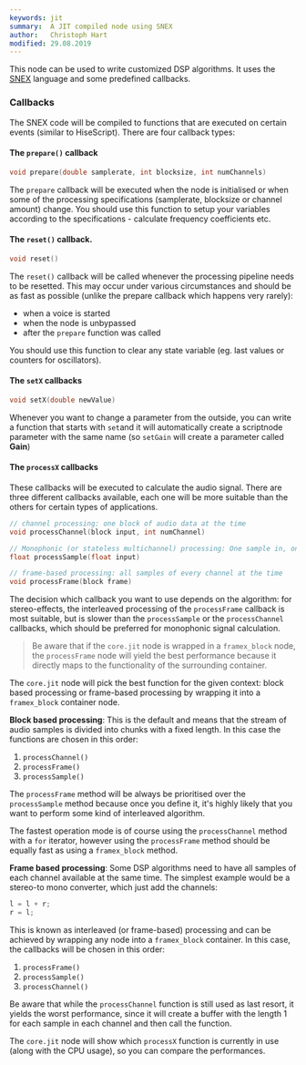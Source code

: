 ```yaml
---
keywords: jit
summary:  A JIT compiled node using SNEX
author:   Christoph Hart
modified: 29.08.2019
---
```

  
This node can be used to write customized DSP algorithms. It uses the [SNEX](/scriptnode/manual/snex) language and some predefined callbacks.

### Callbacks

The SNEX code will be compiled to functions that are executed on certain events (similar to HiseScript). There are four callback types:

#### The `prepare()` callback

```cpp
void prepare(double samplerate, int blocksize, int numChannels)
```

The `prepare` callback will be executed when the node is initialised or when some of the processing specifications (samplerate, blocksize or channel amount) change. You should use this function to setup your variables according to the specifications - calculate frequency coefficients etc.

#### The `reset()` callback.

```cpp
void reset()
```

The `reset()` callback will be called whenever the processing pipeline needs to be resetted. This may occur under various circumstances and should be as fast as possible (unlike the prepare callback which happens very rarely):

- when a voice is started
- when the node is unbypassed
- after the `prepare` function was called

You should use this function to clear any state variable (eg. last values or counters for oscillators).

#### The `setX` callbacks

```cpp
void setX(double newValue)
```

Whenever you want to change a parameter from the outside, you can write a function that starts with `set`and it will automatically create a scriptnode parameter with the same name (so `setGain` will create a parameter called **Gain**)

#### The `processX` callbacks

These callbacks will be executed to calculate the audio signal. There are three different callbacks available, each one will be more suitable than the others for certain types of applications.

```cpp
// channel processing: one block of audio data at the time
void processChannel(block input, int numChannel)

// Monophonic (or stateless multichannel) processing: One sample in, one sample out
float processSample(float input)

// frame-based processing: all samples of every channel at the time
void processFrame(block frame)
```

The decision which callback you want to use depends on the algorithm: for stereo-effects, the interleaved processing of the `processFrame` callback is most suitable, but is slower than the `processSample` or the `processChannel` callbacks, which should be preferred for monophonic signal calculation.

> Be aware that if the `core.jit` node is wrapped in a `framex_block` node, the `processFrame` node will yield the best performance because it directly maps to the functionality of the surrounding container.

The `core.jit` node will pick the best function for the given context: block based processing or frame-based processing by wrapping it into a `framex_block` container node.

**Block based processing**: This is the default and means that the stream of audio samples is divided into chunks with a fixed length. In this case the functions are chosen in this order:

1. `processChannel()`
2. `processFrame()`
3. `processSample()`

The `processFrame` method will be always be prioritised over the `processSample` method because once you define it, it's highly likely that you want to perform some kind of interleaved algorithm.

The fastest operation mode is of course using the `processChannel` method with a `for` iterator, however using the `processFrame` method should be equally fast as using a `framex_block` method.

**Frame based processing**: Some DSP algorithms need to have all samples of each channel available at the same time. The simplest example would be a stereo-to mono converter, which just add the channels:

```cpp
l = l + r;
r = l;
```

This is known as interleaved (or frame-based) processing and can be achieved by wrapping any node into a `framex_block` container. In this case, the callbacks will be chosen in this order:

1. `processFrame()`
2. `processSample()`
3. `processChannel()`

Be aware that while the `processChannel` function is still used as last resort, it yields the worst performance, since it will create a buffer with the length 1 for each sample in each channel and then call the function.

The `core.jit` node will show which `processX` function is currently in use (along with the CPU usage), so you can compare the performances.